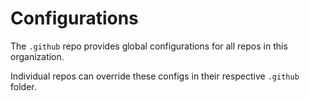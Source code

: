 # Configurations

The `.github` repo provides global configurations for all repos in this organization.

Individual repos can override these configs in their respective `.github` folder.
